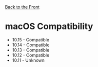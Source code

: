 [Back to the Front](https://github.com/cainehorr/Advanced-CPU-Details)

# macOS Compatibility

- 10.15 - Compatible
- 10.14 - Compatible 
- 10.13 - Compatible
- 10.12 - Compatible
- 10.11 - Unknown
